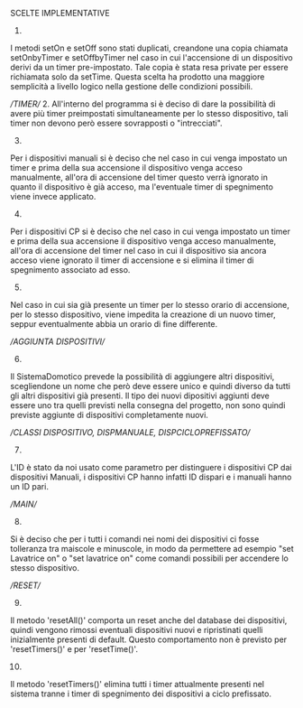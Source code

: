 SCELTE IMPLEMENTATIVE

1. 
I metodi setOn e setOff sono stati duplicati, creandone una copia chiamata setOnbyTimer e setOffbyTimer nel caso in cui l'accensione di un dispositivo derivi da un timer pre-impostato. Tale copia è stata resa private per essere richiamata solo da setTime. Questa scelta ha prodotto una maggiore semplicità a livello logico nella gestione delle condizioni possibili. 

*/TIMER/*
2. 
All'interno del programma si è deciso di dare la possibilità di avere più timer preimpostati simultaneamente per lo stesso dispositivo, tali timer non devono però essere sovrapposti o "intrecciati". 

3. 
Per i dispositivi manuali si è deciso che nel caso in cui venga impostato un timer e prima della sua accensione il dispositivo venga acceso manualmente, all'ora di accensione del timer questo verrà ignorato in quanto il dispositivo è già acceso, ma l'eventuale timer di spegnimento viene invece applicato. 

4. 
Per i dispositivi CP si è deciso che nel caso in cui venga impostato un timer e prima della sua accensione il dispositivo venga acceso manualmente, all'ora di accensione del timer nel caso in cui il dispositivo sia ancora acceso viene ignorato il timer di accensione e si elimina il timer di spegnimento associato ad esso. 

5. 
Nel caso in cui sia già presente un timer per lo stesso orario di accensione, per lo stesso dispositivo, viene impedita la creazione di un nuovo timer, seppur eventualmente abbia un orario di fine differente.

*/AGGIUNTA DISPOSITIVI/*

6. 
Il SistemaDomotico prevede la possibilità di aggiungere altri dispositivi, scegliendone un nome che però deve essere unico e quindi diverso da tutti gli altri dispositivi già presenti. Il tipo dei nuovi dipositivi aggiunti deve essere uno tra quelli previsti nella consegna del progetto, non sono quindi previste aggiunte di dispositivi completamente nuovi.

*/CLASSI DISPOSITIVO, DISPMANUALE, DISPCICLOPREFISSATO/*

7. 
L'ID è stato da noi usato come parametro per distinguere i dispositivi CP dai dispositivi Manuali, i dispositivi CP hanno infatti ID dispari e i manuali hanno un ID pari.

*/MAIN/*

8. 
Si è deciso che per i tutti i comandi nei nomi dei dispositivi ci fosse tolleranza tra maiscole e minuscole, in modo da permettere ad esempio "set Lavatrice on" o "set lavatrice on" come comandi possibili per accendere lo stesso dispositivo.

*/RESET/*

9. 
Il metodo 'resetAll()' comporta un reset anche del database dei dispositivi, quindi vengono rimossi eventuali dispositivi nuovi e ripristinati quelli inizialmente presenti di default.
Questo comportamento non è previsto per 'resetTimers()' e per 'resetTime()'.

10. 
Il metodo 'resetTimers()' elimina tutti i timer attualmente presenti nel sistema tranne i timer di spegnimento dei dispositivi a ciclo prefissato.

